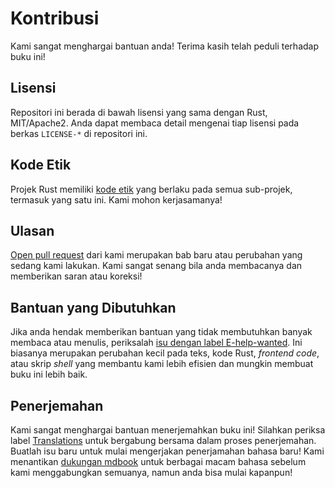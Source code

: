 # Kontribusi

Kami sangat menghargai bantuan anda! Terima kasih telah peduli terhadap buku ini!

## Lisensi

Repositori ini berada di bawah lisensi yang sama dengan Rust, MIT/Apache2. Anda dapat membaca detail mengenai tiap lisensi pada berkas `LICENSE-*` di repositori ini.

## Kode Etik

Projek Rust memiliki [kode etik](https://www.rust-lang.org/policies/code-of-conduct) yang berlaku pada semua sub-projek, termasuk yang satu ini. Kami mohon kerjasamanya!

## Ulasan

[Open pull request][pulls] dari kami merupakan bab baru atau perubahan yang sedang kami lakukan. Kami sangat senang bila anda membacanya dan memberikan saran atau koreksi!

[pulls]: https://github.com/rust-lang/book/pulls

## Bantuan yang Dibutuhkan

Jika anda hendak memberikan bantuan yang tidak membutuhkan banyak membaca atau menulis, periksalah [isu dengan label E-help-wanted][help-wanted]. Ini biasanya merupakan perubahan kecil pada teks, kode Rust, *frontend code*, atau skrip *shell* yang membantu kami lebih efisien dan mungkin membuat buku ini lebih baik.

[help-wanted]: https://github.com/rust-lang/book/issues?q=is%3Aopen+is%3Aissue+label%3AE-help-wanted

## Penerjemahan

Kami sangat menghargai bantuan menerjemahkan buku ini! Silahkan periksa label [Translations] untuk bergabung bersama dalam proses penerjemahan. Buatlah isu baru untuk mulai mengerjakan penerjamahan bahasa baru! Kami menantikan [dukungan mdbook] untuk berbagai macam bahasa sebelum kami menggabungkan semuanya, namun anda bisa mulai kapanpun!

[Translations]: https://github.com/rust-lang/book/issues?q=is%3Aopen+is%3Aissue+label%3ATranslations
[dukungan mdbook]: https://github.com/rust-lang-nursery/mdBook/issues/5
